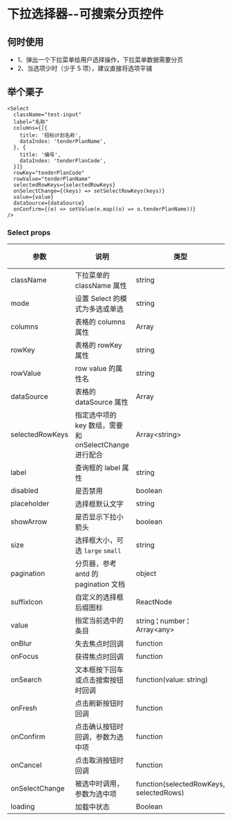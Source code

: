 # 下拉选择器--可搜索分页控件

## 何时使用

- 1、弹出一个下拉菜单给用户选择操作，下拉菜单数据需要分页
- 2、当选项少时（少于 5 项），建议直接将选项平铺

## 举个栗子

```tsx
<Select
  className="test-input"
  label="名称"
  columns={[{
    title: '招标计划名称',
    dataIndex: 'tenderPlanName',
  }, {
    title: '编号',
    dataIndex: 'tenderPlanCode',
  }]}
  rowKey="tenderPlanCode"
  rowValue="tenderPlanName"
  selectedRowKeys={selectedRowKeys}
  onSelectChange={(keys) => setSelectRowKeys(keys)}
  value={value}
  dataSource={dataSource}
  onConfirm={(e) => setValue(e.map((o) => o.tenderPlanName))}
/>
```

### Select props

| 参数 | 说明 | 类型 | 默认值 | 版本 |
| --- | --- | --- | --- | --- |
| className | 下拉菜单的 className 属性 | string | - |  |
| mode | 设置 Select 的模式为多选或单选 | string | - |  |
| columns | 表格的 columns 属性 | Array | - |  |
| rowKey | 表格的 rowKey 属性 | string | - |  |
| rowValue | row value 的属性名 | string | - |  |
| dataSource | 表格的 dataSource 属性 | Array | - |  |
| selectedRowKeys | 指定选中项的 key 数组，需要和 onSelectChange 进行配合 | Array&lt;string> | - |  |
| label | 查询框的 label 属性 | string | - |  |
| disabled | 是否禁用 | boolean | false |  |
| placeholder | 选择框默认文字 | string | - |  |
| showArrow | 是否显示下拉小箭头 | boolean | true |  |
| size | 选择框大小，可选 `large` `small` | string | default |  |
| pagination | 分页器，参考 antd 的 pagination 文档 | object |
| suffixIcon | 自定义的选择框后缀图标 | ReactNode | - |  |
| value | 指定当前选中的条目 | string &brvbar; number &brvbar; Array&lt;any> | - |  |
| onBlur | 失去焦点时回调 | function | - |  |
| onFocus | 获得焦点时回调 | function | - |  |
| onSearch | 文本框按下回车或点击搜索按钮时回调 | function(value: string) | - |  |
| onFresh | 点击刷新按钮时回调 | function | - |  |
| onConfirm | 点击确认按钮时回调，参数为选中项 | function | - |  |
| onCancel | 点击取消按钮时回调 | function | - |  |
| onSelectChange | 被选中时调用，参数为选中项 | function(selectedRowKeys, selectedRows) | - |  |
| loading | 加载中状态 | Boolean | false |  |
